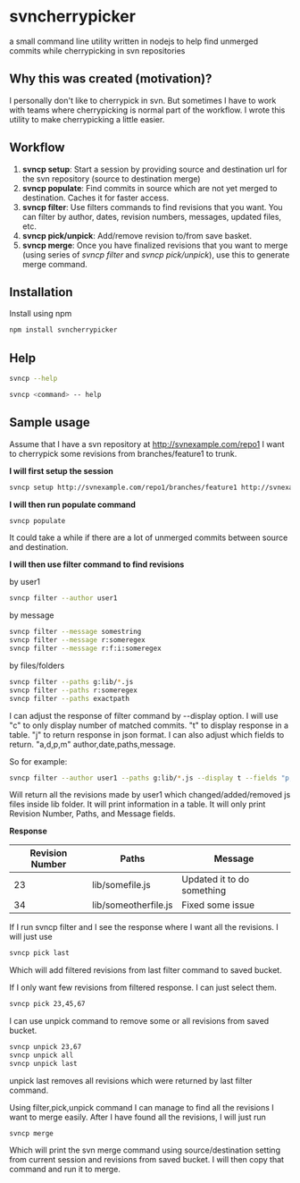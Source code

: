 # svncherrypicker
a small command line utility written in nodejs to help find unmerged commits while cherrypicking in svn repositories

## Why this was created (motivation)?
I personally don't like to cherrypick in svn. But sometimes I have to work with teams where cherrypicking is normal part of the workflow. I wrote this utility to make cherrypicking a little easier.

## Workflow
1. **svncp setup**: Start a session by providing source and destination url for the svn repository (source to destination merge)
2. **svncp populate**: Find commits in source which are not yet merged to destination. Caches it for faster access.
3. **svncp filter**: Use filters commands to find revisions that you want. You can filter by author, dates, revision numbers, messages, updated files, etc.
4. **svncp pick/unpick**: Add/remove revision to/from save basket.
5. **svncp merge**: Once you have finalized revisions that you want to merge (using series of *svncp filter* and *svncp pick/unpick*), use this to generate merge command.


## Installation

Install using npm

``` bash
npm install svncherrypicker
```

## Help

``` bash
svncp --help
```

``` bash
svncp <command> -- help
```


## Sample usage

Assume that I have a svn repository at http://svnexample.com/repo1
I want to cherrypick some revisions from branches/feature1 to trunk.

**I will first setup the session**

``` bash
svncp setup http://svnexample.com/repo1/branches/feature1 http://svnexample.com/repo1/trunk
```

**I will then run populate command**

``` bash
svncp populate
```
It could take a while if there are a lot of unmerged commits between source and destination.

**I will then use filter command to find revisions**

by user1
``` bash
svncp filter --author user1
```

by message
``` bash
svncp filter --message somestring
svncp filter --message r:someregex
svncp filter --message r:f:i:someregex
```

by files/folders
``` bash
svncp filter --paths g:lib/*.js
svncp filter --paths r:someregex
svncp filter --paths exactpath
```

I can adjust the response of filter command by --display option.
I will use "c" to only display number of matched commits. "t" to display response in a table. "j" to return response in json format. 
I can also adjust which fields to return. "a,d,p,m" author,date,paths,message.

So for example:
``` bash
svncp filter --author user1 --paths g:lib/*.js --display t --fields "p,m"
```
Will return all the revisions made by user1 which changed/added/removed js files inside lib folder. It will print information in a table. It will only print Revision Number, Paths, and Message fields.

**Response**

| Revision Number | Paths           | Message  |
| ------------- | ------------- | ----- |
| 23      | lib/somefile.js | Updated it to do something |
| 34      | lib/someotherfile.js      |   Fixed some issue |

If I run svncp filter and I see the response where I want all the revisions.
I will just use
``` bash
svncp pick last
```
Which will add filtered revisions from last filter command to saved bucket.

If I only want few revisions from filtered response. I can just select them.

``` bash
svncp pick 23,45,67
```

I can use unpick command to remove some or all revisions from saved bucket.

``` bash
svncp unpick 23,67
svncp unpick all
svncp unpick last
```
unpick last removes all revisions which were returned by last filter command.

Using filter,pick,unpick command I can manage to find all the revisions I want to merge easily. After I have found all the revisions,
I will just run
```
svncp merge
```
Which will print the svn merge command using source/destination setting from current session and revisions from saved bucket.
I will then copy that command and run it to merge.

